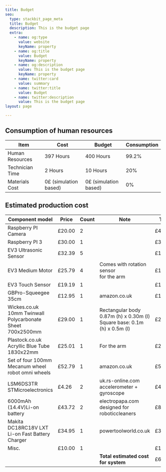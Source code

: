 ```yaml
---
title: Budget
seo:
  type: stackbit_page_meta
  title: Budget
  description: This is the budget page
  extra:
    - name: og:type
      value: website
      keyName: property
    - name: og:title
      value: Budget
      keyName: property
    - name: og:description
      value: This is the budget page
      keyName: property
    - name: twitter:card
      value: summary
    - name: twitter:title
      value: Budget
    - name: twitter:description
      value: This is the budget page
layout: page

---
```

<h2>Consumption of human resources</h2>
<div class="responsive-table">
  <table>
    <thead>
      <tr>
        <th>Item</th>
        <th>Cost</th>
        <th>Budget</th>
        <th>Consumption</th>
      </tr>
    </thead>
    <tbody>
      <tr>
        <td>
          <span>Human Resources</span>
        </td>
        <td>
          <span>397 Hours</span>
        </td>
        <td>
          <span>400 Hours</span>
        </td>
        <td>
          <span>99.2%</span>
        </td>
      </tr>
      <tr>
        <td>
          <span>Technician Time</span>
        </td>
        <td>
          <span>2 Hours</span>
        </td>
        <td>
          <span>10 Hours</span>
        </td>
        <td>
          <span>20%</span>
        </td>
      </tr>
      <tr>
        <td>
          <span>Materials Cost</span>
        </td>
        <td>
          <span>0£ (simulation based)</span>
        </td>
        <td>
          <span>0£ (simulation based)</span>
        </td>
        <td>
          <span>0%</span>
        </td>
      </tr>
    </tbody>
  </table>
</div>
<h2>Estimated production cost</h2>
  <div class="responsive-table">
    <table>
      <thead>
        <tr>
          <th>Component model</th>
          <th>Price</th>
          <th>Count</th>
          <th>Note</th>
          <th>Total</th>
        </tr>
      </thead>
      <tbody>
        <tr>
          <td>
            <span>Raspberry PI Camera</span>
          </td>
          <td>
            <span>£20.00</span>
          </td>
          <td>
            <span>2</span>
          </td>
          <td>
          </td>
          <td>
            <span>£40.00</span>
          </td>
        </tr>
        <tr>
          <td>
            <span>Raspberry PI 3</span>
          </td>
          <td>
            <span>£30.00</span>
          </td>
          <td>
            <span>1</span>
          </td>
          <td>
          </td>
          <td>
            <span>£30.00</span>
          </td>
        </tr>
        <tr>
          <td>
            <span>EV3 Ultrasonic Sensor</span>
          </td>
          <td>
            <span>£32.39</span>
          </td>
          <td>
            <span>5</span>
          </td>
          <td>
          </td>
          <td>
            <span>£161.95</span>
          </td>
        </tr>
        <tr>
          <td>
            <span>EV3 Medium Motor</span>
          </td>
          <td>
            <span>£25.79</span>
          </td>
          <td>
            <span>4</span>
          </td>
          <td>
            <span>Comes with rotation sensor<br> for the arm</span>
          </td>
          <td>
            <span>£103.16</span>
          </td>
        </tr>
        <tr>
          <td>
            <span>EV3 Touch Sensor</span>
          </td>
          <td>
            <span>£19.19</span>
          </td>
          <td>
            <span>1</span>
          </td>
          <td>
            <span></span>
          </td>
          <td>
            <span>£19.19</span>
          </td>
        </tr>
        <tr>
          <td>
            <span>GBPro-Squeegee 35cm</span>
          </td>
          <td>
            <span>£12.95</span>
          </td>
          <td>
            <span>1</span>
          </td>
          <td>
            <span>amazon.co.uk</span>
          </td>
          <td>
            <span>£12.95</span>
          </td>
        </tr>
        <tr>
          <td>
            <span>Wickes.co.uk 10mm Twinwall<br>
            Polycarbonate Sheet<br> 700x2500mm</span>
          </td>
          <td>
            <span>£29.00</span>
          </td>
          <td>
            <span>1</span>
          </td>
          <td>
            <span>Rectangular body
            <br>0.87m (h) x 0.30m (l)
            <br>Square base: 0.1m
            <br>(h) x 0.5m (l)
            </span>
          </td>
          <td>
            <span>£29.00</span>
          </td>
        </tr>
        <tr>
          <td>
            <span>Plastock.co.uk Acryllic Blue Tube<br>
            1830x22mm</span>
          </td>
          <td>
            <span>£25.01</span>
          </td>
          <td>
            <span>1</span>
          </td>
          <td>
            <span>For the arm</span>
          </td>
          <td>
            <span>£25.01</span>
          </td>
        </tr>
        <tr>
          <td>
            <span>Set of four 100mm
            Mecanum wheel<br>
            robot omni wheels</span>
          </td>
          <td>
            <span>£52.79</span>
          </td>
          <td>
            <span>1</span>
          </td>
          <td>
            <span>amazon.co.uk</span>
          </td>
          <td>
            <span>£52.79</span>
          </td>
        </tr>
        <tr>
          <td>
            <span>
            LSM6DS3TR STMicroelectronics
            </span>
          </td>
          <td>
            <span>£4.26</span>
          </td>
          <td>
            <span>2</span>
          </td>
          <td>
            <span>uk.rs-online.com<br>
            accelerometer +
            gyroscope
            </span>
          </td>
          <td>
            <span>£4.26</span>
          </td>
        </tr>
        <tr>
          <td>
            <span>
            6000mAh (14.4V)Li-on battery
            </span>
          </td>
          <td>
            <span>£43.72</span>
          </td>
          <td>
            <span>2</span>
          </td>
          <td>
            <span>
            electropapa.com
            designed for roboticcleaners
            </span>
          </td>
          <td>
            <span>£87.44</span>
          </td>
        </tr>
        <tr>
          <td>
            <span>
            Makita DC18RC18V LXT Li-on Fast
            Battery Charger
            </span>
          </td>
          <td>
            <span>£34.95</span>
          </td>
          <td>
            <span>1</span>
          </td>
          <td>
            <span>
            powertoolworld.co.uk
            </span>
          </td>
          <td>
            <span>£34.95</span>
          </td>
        </tr>
        <tr>
          <td>
            <span>
            Misc.
            </span>
          </td>
          <td>
            <span>£10.00</span>
          </td>
          <td>
            <span>1</span>
          </td>
          <td>
            <span>
            </span>
          </td>
          <td>
            <span>£10.00</span>
          </td>
        </tr>
        <tr>
          <td>
            <span>
            </span>
          </td>
          <td>
            <span></span>
          </td>
          <td>
            <span></span>
          </td>
          <td>
            <span><strong>Total estimated cost for system</strong>
            </span>
          </td>
          <td>
            <span>£614.95</span>
          </td>
        </tr>
      </tbody>
    </table>
  </div>
